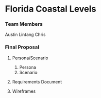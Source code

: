 # Florida Coastal Levels

### Team Members
Austin
Lintang
Chris

### Final Proposal
1. Persona/Scenario
    1. Persona
    2. Scenario
2. Requirements Document

3. Wireframes






